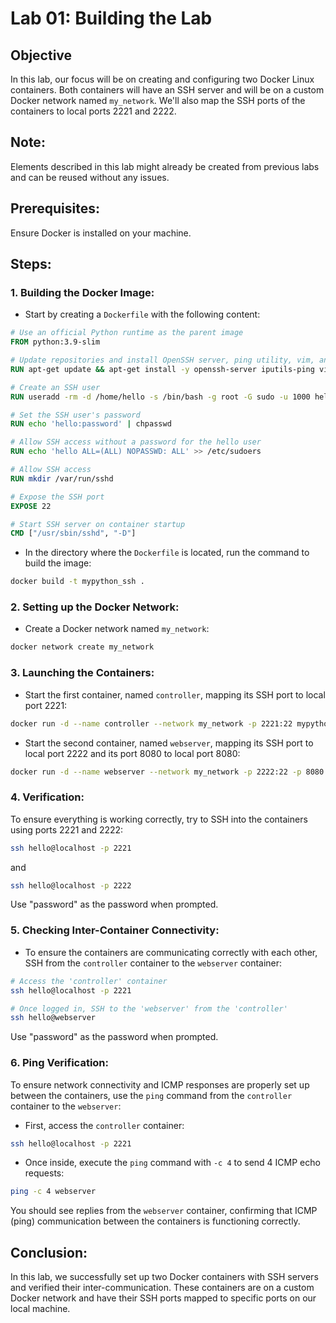 # Lab 01: Building the Lab

## Objective

In this lab, our focus will be on creating and configuring two Docker Linux containers. Both containers will have an SSH server and will be on a custom Docker network named `my_network`. We'll also map the SSH ports of the containers to local ports 2221 and 2222.

## Note:
Elements described in this lab might already be created from previous labs and can be reused without any issues.

## Prerequisites:

Ensure Docker is installed on your machine.

## Steps:

### 1. **Building the Docker Image**:

- Start by creating a `Dockerfile` with the following content:

```Dockerfile
# Use an official Python runtime as the parent image
FROM python:3.9-slim

# Update repositories and install OpenSSH server, ping utility, vim, and rsync 
RUN apt-get update && apt-get install -y openssh-server iputils-ping vim rsync

# Create an SSH user
RUN useradd -rm -d /home/hello -s /bin/bash -g root -G sudo -u 1000 hello

# Set the SSH user's password
RUN echo 'hello:password' | chpasswd

# Allow SSH access without a password for the hello user
RUN echo 'hello ALL=(ALL) NOPASSWD: ALL' >> /etc/sudoers

# Allow SSH access
RUN mkdir /var/run/sshd

# Expose the SSH port
EXPOSE 22

# Start SSH server on container startup
CMD ["/usr/sbin/sshd", "-D"]
```

- In the directory where the `Dockerfile` is located, run the command to build the image:

```bash
docker build -t mypython_ssh .
```

### 2. **Setting up the Docker Network**:

- Create a Docker network named `my_network`:

```bash
docker network create my_network
```

### 3. **Launching the Containers**:

- Start the first container, named `controller`, mapping its SSH port to local port 2221:

```bash
docker run -d --name controller --network my_network -p 2221:22 mypython_ssh
```

- Start the second container, named `webserver`, mapping its SSH port to local port 2222 and its port 8080 to local port 8080:

```bash
docker run -d --name webserver --network my_network -p 2222:22 -p 8080:8080 mypython_ssh
```

### 4. **Verification**:

To ensure everything is working correctly, try to SSH into the containers using ports 2221 and 2222:

```bash
ssh hello@localhost -p 2221
```

and

```bash
ssh hello@localhost -p 2222
```

Use "password" as the password when prompted.

### 5. **Checking Inter-Container Connectivity**:

- To ensure the containers are communicating correctly with each other, SSH from the `controller` container to the `webserver` container:

```bash
# Access the 'controller' container
ssh hello@localhost -p 2221

# Once logged in, SSH to the 'webserver' from the 'controller'
ssh hello@webserver
```

Use "password" as the password when prompted.

### 6. **Ping Verification**:

To ensure network connectivity and ICMP responses are properly set up between the containers, use the `ping` command from the `controller` container to the `webserver`:

- First, access the `controller` container:

```bash
ssh hello@localhost -p 2221
```

- Once inside, execute the `ping` command with `-c 4` to send 4 ICMP echo requests:

```bash
ping -c 4 webserver
```

You should see replies from the `webserver` container, confirming that ICMP (ping) communication between the containers is functioning correctly.

## Conclusion:

In this lab, we successfully set up two Docker containers with SSH servers and verified their inter-communication. These containers are on a custom Docker network and have their SSH ports mapped to specific ports on our local machine.